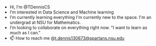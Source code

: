 -  Hi, I’m @TDennisCS
- I’m interested in Data Science and Machine learning 
- I’m currently learning everything I'm currently new to the space. I'm an undergrad at NSU for Mathematics.
- I’m looking to collaborate on everything right now. "I want to learn as much as I can."
- 📫 How to reach me @t.dennis130673@spartans.nsu.edu  
